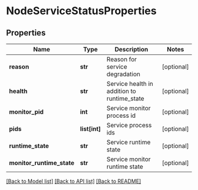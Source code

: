 # NodeServiceStatusProperties

## Properties
Name | Type | Description | Notes
------------ | ------------- | ------------- | -------------
**reason** | **str** | Reason for service degradation | [optional] 
**health** | **str** | Service health in addition to runtime_state | [optional] 
**monitor_pid** | **int** | Service monitor process id | [optional] 
**pids** | **list[int]** | Service process ids | [optional] 
**runtime_state** | **str** | Service runtime state | [optional] 
**monitor_runtime_state** | **str** | Service monitor runtime state | [optional] 

[[Back to Model list]](../README.md#documentation-for-models) [[Back to API list]](../README.md#documentation-for-api-endpoints) [[Back to README]](../README.md)

